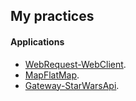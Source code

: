 ## My practices


#### Applications
- [WebRequest-WebClient](WebRequest-WebClient/README.md).
- [MapFlatMap](MapFlatMap/README.md).
- [Gateway-StarWarsApi](Gateway-StarWarsApi/README.md).